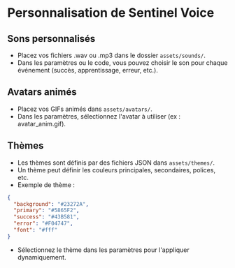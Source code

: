 # Personnalisation de Sentinel Voice

## Sons personnalisés
- Placez vos fichiers .wav ou .mp3 dans le dossier `assets/sounds/`.
- Dans les paramètres ou le code, vous pouvez choisir le son pour chaque événement (succès, apprentissage, erreur, etc.).

## Avatars animés
- Placez vos GIFs animés dans `assets/avatars/`.
- Dans les paramètres, sélectionnez l'avatar à utiliser (ex : avatar_anim.gif).

## Thèmes
- Les thèmes sont définis par des fichiers JSON dans `assets/themes/`.
- Un thème peut définir les couleurs principales, secondaires, polices, etc.
- Exemple de thème :
```json
{
  "background": "#23272A",
  "primary": "#5865F2",
  "success": "#43B581",
  "error": "#F04747",
  "font": "#fff"
}
```
- Sélectionnez le thème dans les paramètres pour l'appliquer dynamiquement. 